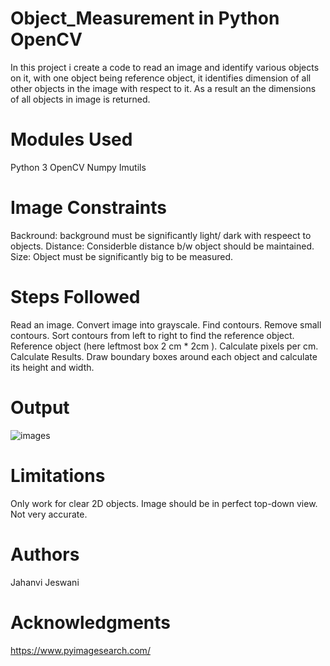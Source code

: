 # Object_Measurement in Python OpenCV

In this project i create a code to read an image and identify various objects on it, with one object being reference object, it identifies dimension of all other objects in the image with respect to it. As a result an the dimensions of all objects in image is returned.

# Modules Used

Python 3
OpenCV
Numpy
Imutils

# Image Constraints

Backround: background must be significantly light/ dark with respeect to objects.
Distance: Considerble distance b/w object should be maintained.
Size: Object must be significantly big to be measured.

# Steps Followed

Read an image.
Convert image into grayscale.
Find contours.
Remove small contours.
Sort contours from left to right to find the reference object.
Reference object (here leftmost box 2 cm * 2cm ).
Calculate pixels per cm.
Calculate Results.
Draw boundary boxes around each object and calculate its height and width.

# Output

![images](Output_03.png)

# Limitations

Only work for clear 2D objects.
Image should be in perfect top-down view.
Not very accurate.

# Authors

Jahanvi Jeswani

# Acknowledgments

https://www.pyimagesearch.com/
